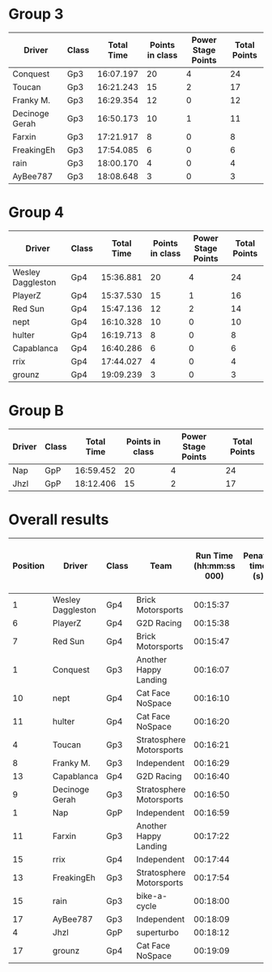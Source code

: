 # Group 3

| Driver            | Class | Total Time | Points in class | Power Stage Points | Total Points |
| ----------------- | ----- | ---------- | --------------- | ------------------ | ------------ |
| Conquest          | Gp3   | 16:07.197  | 20              | 4                  | 24           |
| Toucan            | Gp3   | 16:21.243  | 15              | 2                  | 17           |
| Franky M.         | Gp3   | 16:29.354  | 12              | 0                  | 12           |
| Decinoge Gerah    | Gp3   | 16:50.173  | 10              | 1                  | 11           |
| Farxin            | Gp3   | 17:21.917  | 8               | 0                  | 8            |
| FreakingEh        | Gp3   | 17:54.085  | 6               | 0                  | 6            |
| rain              | Gp3   | 18:00.170  | 4               | 0                  | 4            |
| AyBee787          | Gp3   | 18:08.648  | 3               | 0                  | 3            |

# Group 4

| Driver            | Class | Total Time | Points in class | Power Stage Points | Total Points |
| ----------------- | ----- | ---------- | --------------- | ------------------ | ------------ |
| Wesley Daggleston | Gp4   | 15:36.881  | 20              | 4                  | 24           |
| PlayerZ           | Gp4   | 15:37.530  | 15              | 1                  | 16           |
| Red Sun           | Gp4   | 15:47.136  | 12              | 2                  | 14           |
| nept              | Gp4   | 16:10.328  | 10              | 0                  | 10           |
| hulter            | Gp4   | 16:19.713  | 8               | 0                  | 8            |
| Capablanca        | Gp4   | 16:40.286  | 6               | 0                  | 6            |
| rrix              | Gp4   | 17:44.027  | 4               | 0                  | 4            |
| grounz            | Gp4   | 19:09.239  | 3               | 0                  | 3            |

# Group B

| Driver            | Class | Total Time | Points in class | Power Stage Points | Total Points |
| ----------------- | ----- | ---------- | --------------- | ------------------ | ------------ |
| Nap               | GpP   | 16:59.452  | 20              | 4                  | 24           |
| Jhzl              | GpP   | 18:12.406  | 15              | 2                  | 17           |

# Overall results

| Position | Driver            | Class | Team                     | Run Time (hh:mm:ss 000) | Penatly time (s) | Power Stage Time (mm:ss 000) | Total Time | Points in class | Power Stage Points | Penalty Points | Total Points |
| -------- | ----------------- | ----- | ------------------------ | ----------------------- | ---------------- | ---------------------------- | ---------- | --------------- | ------------------ | -------------- | ------------ |
| 1        | Wesley Daggleston | Gp4   | Brick Motorsports        | 00:15:37                |                  | 02:28.063                    | 15:36.881  | 20              | 4                  |                | 24           |
| 6        | PlayerZ           | Gp4   | G2D Racing               | 00:15:38                |                  | 02:28.784                    | 15:37.530  | 15              | 1                  |                | 16           |
| 7        | Red Sun           | Gp4   | Brick Motorsports        | 00:15:47                |                  | 02:28.682                    | 15:47.136  | 12              | 2                  |                | 14           |
| 1        | Conquest          | Gp3   | Another Happy Landing    | 00:16:07                |                  | 02:32.765                    | 16:07.197  | 20              | 4                  |                | 24           |
| 10       | nept              | Gp4   | Cat Face NoSpace         | 00:16:10                |                  | 02:34.976                    | 16:10.328  | 10              | 0                  |                | 10           |
| 11       | hulter            | Gp4   | Cat Face NoSpace         | 00:16:20                |                  | 02:32.627                    | 16:19.713  | 8               | 0                  |                | 8            |
| 4        | Toucan            | Gp3   | Stratosphere Motorsports | 00:16:21                |                  | 02:33.655                    | 16:21.243  | 15              | 2                  |                | 17           |
| 8        | Franky M.         | Gp3   | Independent              | 00:16:29                |                  | 02:36.033                    | 16:29.354  | 12              | 0                  |                | 12           |
| 13       | Capablanca        | Gp4   | G2D Racing               | 00:16:40                |                  | 02:37.481                    | 16:40.286  | 6               | 0                  |                | 6            |
| 9        | Decinoge Gerah    | Gp3   | Stratosphere Motorsports | 00:16:50                |                  | 02:35.498                    | 16:50.173  | 10              | 1                  |                | 11           |
| 1        | Nap               | GpP   | Independent              | 00:16:59                |                  | 02:38.879                    | 16:59.452  | 20              | 4                  |                | 24           |
| 11       | Farxin            | Gp3   | Another Happy Landing    | 00:17:22                |                  | 02:44.661                    | 17:21.917  | 8               | 0                  |                | 8            |
| 15       | rrix              | Gp4   | Independent              | 00:17:44                |                  | 02:43.636                    | 17:44.027  | 4               | 0                  |                | 4            |
| 13       | FreakingEh        | Gp3   | Stratosphere Motorsports | 00:17:54                |                  | 02:57.250                    | 17:54.085  | 6               | 0                  |                | 6            |
| 15       | rain              | Gp3   | bike-a-cycle             | 00:18:00                |                  | 02:51.241                    | 18:00.170  | 4               | 0                  |                | 4            |
| 17       | AyBee787          | Gp3   | Independent              | 00:18:09                |                  | 02:55.042                    | 18:08.648  | 3               | 0                  |                | 3            |
| 4        | Jhzl              | GpP   | superturbo               | 00:18:12                |                  | 02:54.368                    | 18:12.406  | 15              | 2                  |                | 17           |
| 17       | grounz            | Gp4   | Cat Face NoSpace         | 00:19:09                |                  | 03:04.576                    | 19:09.239  | 3               | 0                  |                | 3            |
